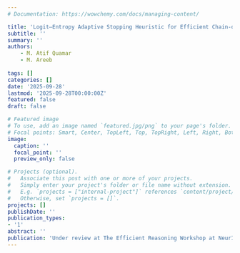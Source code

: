 ```yaml
---
# Documentation: https://wowchemy.com/docs/managing-content/

title: 'Logit–Entropy Adaptive Stopping Heuristic for Efficient Chain-of-Thought Reasoning'
subtitle: ''
summary: ''
authors:
    - M. Atif Quamar
    - M. Areeb
    
tags: []
categories: []
date: '2025-09-28'
lastmod: '2025-09-28T00:00:00Z'
featured: false
draft: false

# Featured image
# To use, add an image named `featured.jpg/png` to your page's folder.
# Focal points: Smart, Center, TopLeft, Top, TopRight, Left, Right, BottomLeft, Bottom, BottomRight.
image:
  caption: ''
  focal_point: ''
  preview_only: false

# Projects (optional).
#   Associate this post with one or more of your projects.
#   Simply enter your project's folder or file name without extension.
#   E.g. `projects = ["internal-project"]` references `content/project/deep-learning/index.md`.
#   Otherwise, set `projects = []`.
projects: []
publishDate: ''
publication_types:
- '1'
abstract: ''
publication: 'Under review at The Efficient Reasoning Workshop at NeurIPS 2025'
---
```

